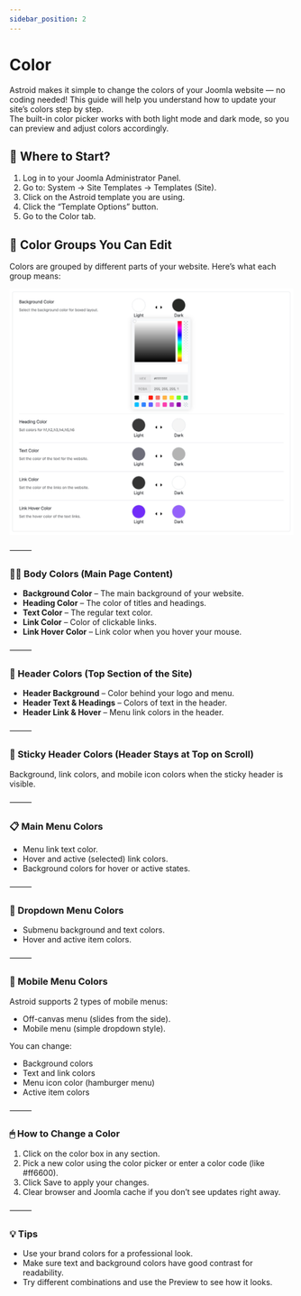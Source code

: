 ```yaml
---
sidebar_position: 2
---
```


# Color

Astroid makes it simple to change the colors of your Joomla website — no coding needed! This guide will help you understand how to update your site’s colors step by step.  
The built-in color picker works with both light mode and dark mode, so you can preview and adjust colors accordingly.

## 📍 Where to Start?
1.	Log in to your Joomla Administrator Panel.
2.	Go to:
System → Site Templates → Templates (Site).
3.	Click on the Astroid template you are using.
4.	Click the “Template Options” button.
5.	Go to the Color tab.


## 📘 Color Groups You Can Edit

Colors are grouped by different parts of your website. Here’s what each group means:

![color-settings.jpg](../../static/img/style-system/color-settings.jpg)

⸻

### 🧍‍♂️ Body Colors (Main Page Content)
* **Background Color** – The main background of your website.
* **Heading Color** – The color of titles and headings.
* **Text Color** – The regular text color.
* **Link Color** – Color of clickable links.
* **Link Hover Color** – Link color when you hover your mouse.

⸻

### 🧢 Header Colors (Top Section of the Site)
* **Header Background** – Color behind your logo and menu.
* **Header Text & Headings** – Colors of text in the header.
* **Header Link & Hover** – Menu link colors in the header.

⸻

### 📌 Sticky Header Colors (Header Stays at Top on Scroll)
Background, link colors, and mobile icon colors when the sticky header is visible.

⸻

### 📋 Main Menu Colors
* Menu link text color.
* Hover and active (selected) link colors.
* Background colors for hover or active states.

⸻

### 🔽 Dropdown Menu Colors
* Submenu background and text colors.
* Hover and active item colors.

⸻

### 📱 Mobile Menu Colors

Astroid supports 2 types of mobile menus:
* Off-canvas menu (slides from the side).
* Mobile menu (simple dropdown style).

You can change:
* Background colors
* Text and link colors
* Menu icon color (hamburger menu)
* Active item colors

⸻

### 🖱 How to Change a Color
1.	Click on the color box in any section.
2.	Pick a new color using the color picker or enter a color code (like #ff6600).
3.	Click Save to apply your changes.
4.	Clear browser and Joomla cache if you don’t see updates right away.

⸻

### 💡 Tips
* Use your brand colors for a professional look.
* Make sure text and background colors have good contrast for readability.
* Try different combinations and use the Preview to see how it looks.

